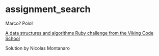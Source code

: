 # assignment_search
Marco?  Polo!

[A data structures and algorithms Ruby challenge from the Viking Code School](http://www.vikingcodeschool.com)

Solution by Nicolas Montanaro
